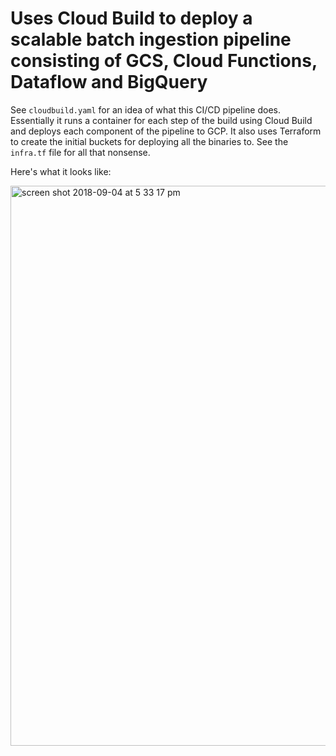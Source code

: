 # Uses Cloud Build to deploy a scalable batch ingestion pipeline consisting of GCS, Cloud Functions, Dataflow and BigQuery
See `cloudbuild.yaml` for an idea of what this CI/CD pipeline does. Essentially it runs a container for each step
of the build using Cloud Build and deploys each component of the pipeline to GCP. It also uses Terraform to create
the initial buckets for deploying all the binaries to. See the `infra.tf` file for all that nonsense.

Here's what it looks like:

<img width="896" alt="screen shot 2018-09-04 at 5 33 17 pm" src="https://user-images.githubusercontent.com/5554342/45016683-b84de480-b068-11e8-8f8b-f729d78e69b1.png">
